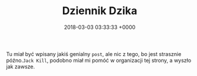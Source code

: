 ﻿---
layout: post
title:  "Dziennik Dzika"
date:   2018-03-03 03:33:33 +0000
categories: lifestyle
---
Tu miał być wpisany jakiś genialny `post`, ale nic z tego, bo jest strasznie późno.`Jack Kill`, podobno miał mi pomóć w organizacji tej strony, a wyszło jak zawsze. 





[jekyll-docs]: https://jekyllrb.com/docs/home
[jekyll-gh]:   https://github.com/jekyll/jekyll
[jekyll-talk]: https://talk.jekyllrb.com/
